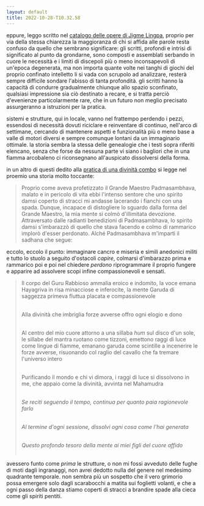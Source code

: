 ```yaml
---
layout: default
title: 2022-10-28-T10.32.58
---
```


eppure, leggo scritto nel [catalogo delle opere di Jigme Lingpa](https://www.lotsawahouse.org/tibetan-masters/getse-mahapandita/jigme-lingpa-collected-works-catalogue), proprio per via della stessa chiarezza la maggioranza di chi si affida alle parole resta confuso da quello che sembrano significare: gli scritti, profondi e intrisi di significato al punto da grondarne, sono composti e assemblati serbando in cuore le necessità e i limiti di discepoli più o meno inconsapevoli di un'epoca degenerata, ma non importa quante volte nei tanghi di giochi del proprio confinato intelletto li si vada con scrupolo ad analizzare, resterà sempre difficile sondare l'abisso di tanta profondità. gli scritti hanno la capacità di condurre gradualmente chiunque allo spazio sconfinato, qualsiasi impressione sia ciò destinato a recare, e si tratta perciò d'evenienze particolarmente rare, che in un futuro non meglio precisato assurgeranno a istruzioni per la pratica.

sistemi e strutture, qui in locale, vanno nel frattempo perdendo i pezzi, essendosi di necessità dovuti riciclare e reinventare di continuo, nell'arco di settimane, cercando di mantenere aspetti e funzionalità più o meno base a valle di motori diversi e sempre comunque lontani da un immaginario ottimale. la storia sembra la stessa delle genealogie che i testi sopra riferiti elencano, senza che forse da nessuna parte vi siano i bagliori che in una fiamma arcobaleno ci riconsegnano all'auspicato dissolversi della forma.

in un altro di questi dedito alla [pratica di una divinità combo](https://www.lotsawahouse.org/tibetan-masters/jigme-lingpa/takhyung-barwa) si legge nel proemio una storia molto toccante:

>Proprio come aveva profetizzato il Grande Maestro Padmasambhava, malato e in pericolo di vita ebbi l'intenso sentore che uno spirito damsi coperto di stracci mi andasse lacerando i fianchi con una spada. Dunque, incapace di distogliere lo sguardo dalla forma del Grande Maestro, la mia mente si colmò d'illimitata devozione. Attraversato dalle radianti benedizioni di Padmasambhava, lo spirito damsi s'imbarazzò di quello che stava facendo e colmo di rammarico implorò d'esser perdonato. Alché Padmasambhava m'impartì il sadhana che segue:

eccolo, eccolo il punto: immaginare cancro e miseria e simili anedonici militi e tutto lo stuolo a seguito d'ostacoli *capire*, colmarsi d'imbarazzo prima e rammarico poi e poi nel chiedere *perdono* riprogrammare il proprio fungere e apparire ad assolvere scopi infine compassionevoli e sensati. 

> Il corpo del Guru Rabbioso ammalia eroico e indomito, la voce emana Hayagriva in risa minacciose e inferocite, la mente Garuda di saggezza primeva fluttua placata e compassionevole<br><br>
>
> Alla divinità che imbriglia forze avverse offro ogni elogio e dono<br><br>
>
> Al centro del mio cuore attorno a una sillaba *hum* sul disco d'un sole, le sillabe del mantra ruotano come tizzoni, emettono raggi di luce come lingue di fiamme, emanano garuda come scintille a incenerire le forze avverse, risuonando col raglio del cavallo che fa tremare l'universo intero<br><br>
>
> Purificando il mondo e chi vi dimora, i raggi di luce si dissolvono in me, che appaio come la divinità, avvinta nel Mahamudra<br><br>
>
> *Se reciti seguendo il tempo, continua per quanto paia ragionevole farlo* <br><br>
>
> *Al termine d'ogni sessione, dissolvi ogni cosa come l'hai generata*<br><br>
>
> *Questo profondo tesoro della mente ai miei figli del cuore affido*<br><br>

avessero funto come *prima* le strutture, o non mi fossi avveduto delle fughe di moti dagli ingranaggi, non avrei dedotto nulla del genere nel medesimo quadrante temporale. non sembra più un sospetto che il vero grimorio possa emergere solo dagli scarabocchi a matita sui foglietti volanti, e che a ogni passo della danza stiamo coperti di stracci a brandire spade alla cieca come gli spiriti pentiti.

